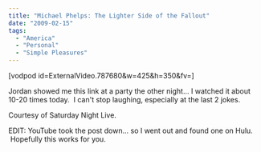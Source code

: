 ```yaml
---
title: "Michael Phelps: The Lighter Side of the Fallout"
date: "2009-02-15"
tags:
  - "America"
  - "Personal"
  - "Simple Pleasures"
---
```


\[vodpod id=ExternalVideo.787680&w=425&h=350&fv=\]

Jordan showed me this link at a party the other night... I watched it about 10-20 times today.  I can't stop laughing, especially at the last 2 jokes.

Courtesy of Saturday Night Live.

EDIT: YouTube took the post down... so I went out and found one on Hulu.  Hopefully this works for you.
